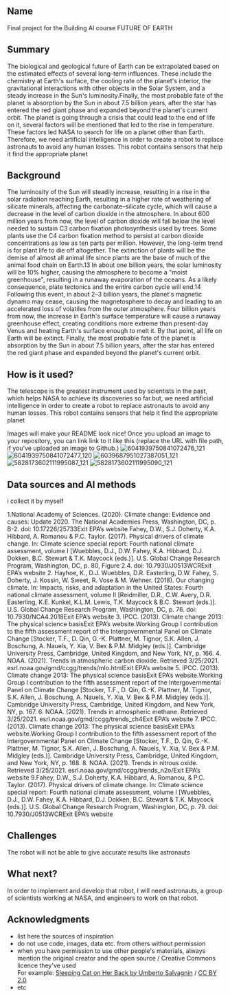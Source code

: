 <!-- This is the markdown template for the final project of the Building AI course, 
created by Reaktor Innovations and University of Helsinki. 
Copy the template, paste it to your GitHub README and edit! -->

## Name 

Final project for the Building AI course
FUTURE OF EARTH

## Summary
The biological and geological future of Earth can be extrapolated based on the estimated effects of several long-term influences. These include the chemistry at Earth's surface, the cooling rate of the planet's interior, the gravitational interactions with other objects in the Solar System, and a steady increase in the Sun's luminosity.Finally, the most probable fate of the planet is absorption by the Sun in about 7.5 billion years, after the star has entered the red giant phase and expanded beyond the planet's current orbit. The planet is going through a crisis that could lead to the end of life on it, several factors will be mentioned that led to the rise in temperature. These factors led NASA to search for life on a planet other than Earth. Therefore, we need artificial intelligence in order to create a robot to replace astronauts to avoid any human losses. This robot contains sensors that help it find the appropriate planet


## Background

The luminosity of the Sun will steadily increase, resulting in a rise in the solar radiation reaching Earth, resulting in a higher rate of weathering of silicate minerals, affecting the carbonate–silicate cycle, which will cause a decrease in the level of carbon dioxide in the atmosphere. In about 600 million years from now, the level of carbon dioxide will fall below the level needed to sustain C3 carbon fixation photosynthesis used by trees. Some plants use the C4 carbon fixation method to persist at carbon dioxide concentrations as low as ten parts per million. However, the long-term trend is for plant life to die off altogether. The extinction of plants will be the demise of almost all animal life since plants are the base of much of the animal food chain on Earth.13 
In about one billion years, the solar luminosity will be 10% higher, causing the atmosphere to become a "moist greenhouse", resulting in a runaway evaporation of the oceans. As a likely consequence, plate tectonics and the entire carbon cycle will end.14 Following this event, in about 2–3 billion years, the planet's magnetic dynamo may cease, causing the magnetosphere to decay and leading to an accelerated loss of volatiles from the outer atmosphere. Four billion years from now, the increase in Earth's surface temperature will cause a runaway greenhouse effect, creating conditions more extreme than present-day Venus and heating Earth's surface enough to melt it. By that point, all life on Earth will be extinct. Finally, the most probable fate of the planet is absorption by the Sun in about 7.5 billion years, after the star has entered the red giant phase and expanded beyond the planet's current orbit.

## How is it used?

The telescope is the greatest instrument used by scientists in the past, which helps NASA to achieve its discoveries so far.but, we need artificial intelligence in order to create a robot to replace astronauts to avoid any human losses. This robot contains sensors that help it find the appropriate planet

Images will make your README look nice!
Once you upload an image to your repository, you can link link to it like this (replace the URL with file path, if you've uploaded an image to Github.)
![6041939750841072476_121](https://github.com/tasneem33355/tasneem/assets/145394474/47f97100-fdc2-48f4-b8f1-b1610b3ed407)
![6041939750841072477_120](https://github.com/tasneem33355/tasneem/assets/145394474/c926a038-5a04-4026-b4da-6c065d97f33c)
![6039687951027387051_121](https://github.com/tasneem33355/tasneem/assets/145394474/a94b8b35-eb92-4125-bc4e-20073298ef69)
![5828173602111995087_121](https://github.com/tasneem33355/tasneem/assets/145394474/e3cf60c8-9cc4-4955-bbf1-7c9fbd567aaf)
![5828173602111995090_121](https://github.com/tasneem33355/tasneem/assets/145394474/dae2a8d2-1771-47c7-bf24-467fe3c287ea)

## Data sources and AI methods
 i collect it by myself 
 
1.National Academy of Sciences. (2020). Climate change: Evidence and causes: Update 2020. The National Academies Press, Washington, DC, p. B-2. doi: 10.17226/25733Exit EPA’s website 
Fahey, D.W., S.J. Doherty, K.A. Hibbard, A. Romanou & P.C. Taylor. (2017). Physical drivers of climate change. In: Climate science special report: Fourth national climate assessment, volume I [Wuebbles, D.J., D.W. Fahey, K.A. Hibbard, D.J. Dokken, B.C. Stewart & T.K. Maycock (eds.)]. U.S. Global Change Research Program, Washington, DC, p. 80, Figure 2.4. doi: 10.7930/J0513WCRExit EPA’s website 
2. Hayhoe, K., D.J. Wuebbles, D.R. Easterling, D.W. Fahey, S. Doherty, J. Kossin, W. Sweet, R. Vose & M. Wehner. (2018). Our changing climate. In: Impacts, risks, and adaptation in the United States: Fourth national climate assessment, volume II [Reidmiller, D.R., C.W. Avery, D.R. Easterling, K.E. Kunkel, K.L.M. Lewis, T.K. Maycock & B.C. Stewart (eds.)]. U.S. Global Change Research Program, Washington, DC, p. 76. doi: 10.7930/NCA4.2018Exit EPA’s website 
3. IPCC. (2013). Climate change 2013: The physical science basisExit EPA’s website.Working Group I contribution to the fifth assessment report of the Intergovernmental Panel on Climate Change [Stocker, T.F., D. Qin, G.-K. Plattner, M. Tignor, S.K. Allen, J. Boschung, A. Nauels, Y. Xia, V. Bex & P.M. Midgley (eds.)]. Cambridge University Press, Cambridge, United Kingdom, and New York, NY, p. 166. 
4. NOAA. (2021). Trends in atmospheric carbon dioxide. Retrieved 3/25/2021. esrl.noaa.gov/gmd/ccgg/trends/mlo.htmlExit EPA’s website 
5. IPCC. (2013). Climate change 2013: The physical science basisExit EPA’s website.Working Group I contribution to the fifth assessment report of the Intergovernmental Panel on Climate Change [Stocker, T.F., D. Qin, G.-K. Plattner, M. Tignor, S.K. Allen, J. Boschung, A. Nauels, Y. Xia, V. Bex & P.M. Midgley (eds.)]. Cambridge University Press, Cambridge, United Kingdom, and New York, NY, p. 167. 
6. NOAA. (2021). Trends in atmospheric methane. Retrieved 3/25/2021. esrl.noaa.gov/gmd/ccgg/trends_ch4Exit EPA’s website 
7. IPCC. (2013). Climate change 2013: The physical science basisExit EPA’s website.Working Group I contribution to the fifth assessment report of the Intergovernmental Panel on Climate Change [Stocker, T.F., D. Qin, G.-K. Plattner, M. Tignor, S.K. Allen, J. Boschung, A. Nauels, Y. Xia, V. Bex & P.M. Midgley (eds.)]. Cambridge University Press, Cambridge, United Kingdom, and New York, NY, p. 168. 
8. NOAA. (2021). Trends in nitrous oxide. Retrieved 3/25/2021. esrl.noaa.gov/gmd/ccgg/trends_n2o/Exit EPA’s website 
9.Fahey, D.W., S.J. Doherty, K.A. Hibbard, A. Romanou, & P.C. Taylor. (2017). Physical drivers of climate change. In: Climate science special report: Fourth national climate assessment, volume I [Wuebbles, D.J., D.W. Fahey, K.A. Hibbard, D.J. Dokken, B.C. Stewart & T.K. Maycock (eds.)]. U.S. Global Change Research Program, Washington, DC, p. 79. doi: 10.7930/J0513WCRExit EPA’s website

## Challenges
The robot will not be able to give accurate results like astronauts

## What next?
In order to implement and develop that robot, I will need astronauts, a group of scientists working at NASA, and engineers to work on that robot.


## Acknowledgments

* list here the sources of inspiration 
* do not use code, images, data etc. from others without permission
* when you have permission to use other people's materials, always mention the original creator and the open source / Creative Commons licence they've used
  <br>For example: [Sleeping Cat on Her Back by Umberto Salvagnin](https://commons.wikimedia.org/wiki/File:Sleeping_cat_on_her_back.jpg#filelinks) / [CC BY 2.0](https://creativecommons.org/licenses/by/2.0)
* etc
